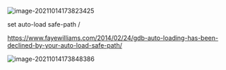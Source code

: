 ![image-20211014173823425](C:\Users\z00585918\AppData\Roaming\Typora\typora-user-images\image-20211014173823425.png)

set auto-load safe-path /

https://www.fayewilliams.com/2014/02/24/gdb-auto-loading-has-been-declined-by-your-auto-load-safe-path/



![image-20211014173848386](C:\Users\z00585918\AppData\Roaming\Typora\typora-user-images\image-20211014173848386.png)